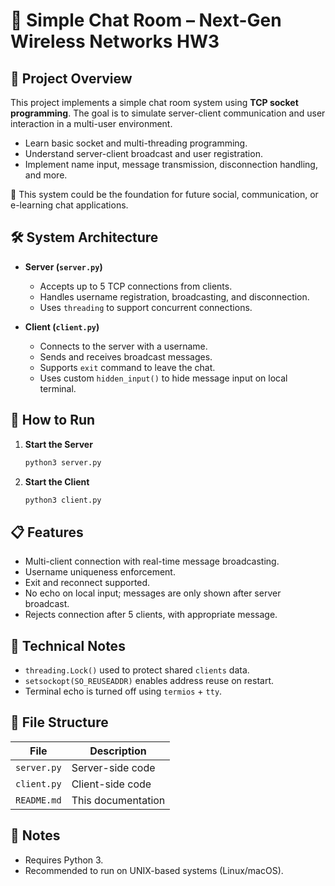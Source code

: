 # 📡 Simple Chat Room – Next-Gen Wireless Networks HW3

## 📘 Project Overview

This project implements a simple chat room system using **TCP socket programming**. The goal is to simulate server-client communication and user interaction in a multi-user environment.

- Learn basic socket and multi-threading programming.
- Understand server-client broadcast and user registration.
- Implement name input, message transmission, disconnection handling, and more.

📌 This system could be the foundation for future social, communication, or e-learning chat applications.

## 🛠️ System Architecture

- **Server (`server.py`)**
  - Accepts up to 5 TCP connections from clients.
  - Handles username registration, broadcasting, and disconnection.
  - Uses `threading` to support concurrent connections.

- **Client (`client.py`)**
  - Connects to the server with a username.
  - Sends and receives broadcast messages.
  - Supports `exit` command to leave the chat.
  - Uses custom `hidden_input()` to hide message input on local terminal.

## 🚀 How to Run

1. **Start the Server**
   ```bash
   python3 server.py
   ```

2. **Start the Client**
   ```bash
   python3 client.py
   ```

## 📋 Features

- Multi-client connection with real-time message broadcasting.
- Username uniqueness enforcement.
- Exit and reconnect supported.
- No echo on local input; messages are only shown after server broadcast.
- Rejects connection after 5 clients, with appropriate message.

## 🧠 Technical Notes

- `threading.Lock()` used to protect shared `clients` data.
- `setsockopt(SO_REUSEADDR)` enables address reuse on restart.
- Terminal echo is turned off using `termios` + `tty`.

## 📁 File Structure

| File          | Description                     |
|---------------|----------------------------------|
| `server.py`   | Server-side code                 |
| `client.py`   | Client-side code                 |
| `README.md`| This documentation     |

## 📌 Notes

- Requires Python 3.
- Recommended to run on UNIX-based systems (Linux/macOS).
